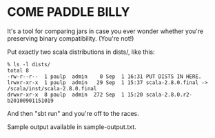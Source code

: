 COME PADDLE BILLY
=================

It's a tool for comparing jars in case you ever wonder whether
you're preserving binary compatibility.  (You're not!)

Put exactly two scala distributions in dists/, like this:

    % ls -l dists/
    total 8
    -rw-r--r--  1 paulp  admin    0 Sep  1 16:31 PUT DISTS IN HERE.
    lrwxr-xr-x  1 paulp  admin   29 Sep  1 15:37 scala-2.8.0.final -> /scala/inst/scala-2.8.0.final
    drwxr-xr-x  8 paulp  admin  272 Sep  1 15:20 scala-2.8.0.r2-b20100901151019

And then "sbt run" and you're off to the races.

Sample output available in sample-output.txt.
